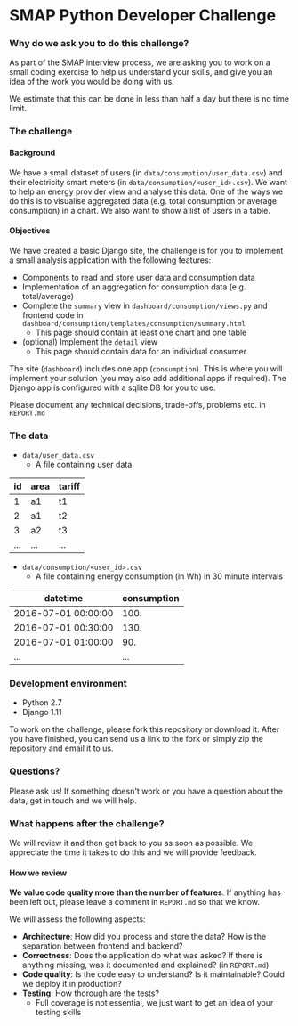 SMAP Python Developer Challenge
====

### Why do we ask you to do this challenge?

As part of the SMAP interview process, we are asking you to work on a small coding exercise to help us understand your skills, and give you an idea of the work you would be doing with us.

We estimate that this can be done in less than half a day but there is no time limit.

### The challenge

#### Background

We have a small dataset of users (in `data/consumption/user_data.csv`) and their electricity smart meters (in `data/consumption/<user_id>.csv`).  We want to help an energy provider view and analyse this data. One of the ways we do this is to visualise aggregated data (e.g. total consumption or average consumption) in a chart. We also want to show a list of users in a table.

#### Objectives

We have created a basic Django site, the challenge is for you to implement a small analysis application with the following features:

* Components to read and store user data and consumption data
* Implementation of an aggregation for consumption data (e.g. total/average)
* Complete the `summary` view in `dashboard/consumption/views.py` and frontend code in `dashboard/consumption/templates/consumption/summary.html`
  * This page should contain at least one chart and one table
* (optional) Implement the `detail` view
  * This page should contain data for an individual consumer

The site (`dashboard`) includes one app (`consumption`). This is where you will implement your solution (you may also add additional apps if required). The Django app is configured with a sqlite DB for you to use.

Please document any technical decisions, trade-offs, problems etc. in `REPORT.md`

### The data

* `data/user_data.csv`
  * A file containing user data

id | area | tariff
---|------|-------
1 | a1 | t1
2 | a1 | t2
3 | a2 | t3
... | ... | ...

* `data/consumption/<user_id>.csv`
  * A file containing energy consumption (in Wh) in 30 minute intervals

datetime | consumption
---------|------------
2016-07-01 00:00:00 | 100.
2016-07-01 00:30:00 | 130.
2016-07-01 01:00:00 | 90.
... | ...

### Development environment

* Python 2.7
* Django 1.11

To work on the challenge, please fork this repository or download it. After you have finished, you can send us a link to the fork or simply zip the repository and email it to us.

### Questions?

Please ask us! If something doesn't work or you have a question about the data, get in touch and we will help.

### What happens after the challenge?

We will review it and then get back to you as soon as possible. We appreciate the time it takes to do this and we will provide feedback.

#### How we review

**We value code quality more than the number of features**. If anything has been left out, please leave a comment in `REPORT.md` so that we know.

We will assess the following aspects:

* **Architecture**: How did you process and store the data? How is the separation between frontend and backend?
* **Correctness**: Does the application do what was asked? If there is anything missing, was it documented and explained? (in `REPORT.md`)
* **Code quality**: Is the code easy to understand? Is it maintainable? Could we deploy it in production?
* **Testing**: How thorough are the tests?
  * Full coverage is not essential, we just want to get an idea of your testing skills
